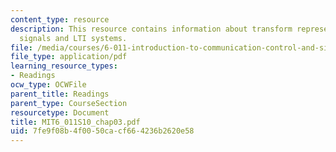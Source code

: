 ```yaml
---
content_type: resource
description: This resource contains information about transform representation of
  signals and LTI systems.
file: /media/courses/6-011-introduction-to-communication-control-and-signal-processing-spring-2010/7fe9f08b4f0050cacf664236b2620e58_MIT6_011S10_chap03.pdf
file_type: application/pdf
learning_resource_types:
- Readings
ocw_type: OCWFile
parent_title: Readings
parent_type: CourseSection
resourcetype: Document
title: MIT6_011S10_chap03.pdf
uid: 7fe9f08b-4f00-50ca-cf66-4236b2620e58
---
```

